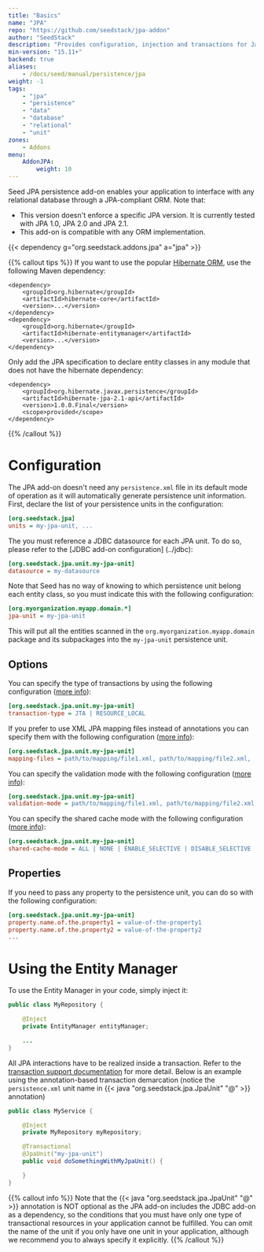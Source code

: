 ```yaml
---
title: "Basics"
name: "JPA"
repo: "https://github.com/seedstack/jpa-addon"
author: "SeedStack"
description: "Provides configuration, injection and transactions for Java Persistence API 1.0, 2.0 and 2.1."
min-version: "15.11+"
backend: true
aliases:
    - /docs/seed/manual/persistence/jpa
weight: -1
tags:
    - "jpa"
    - "persistence"
    - "data"
    - "database"
    - "relational"
    - "unit"
zones:
    - Addons
menu:
    AddonJPA:
        weight: 10
---
```


Seed JPA persistence add-on enables your application to interface with any relational database through a JPA-compliant
ORM. Note that:

* This version doesn't enforce a specific JPA version. It is currently tested with JPA 1.0, JPA 2.0 and JPA 2.1.
* This add-on is compatible with any ORM implementation. 

{{< dependency g="org.seedstack.addons.jpa" a="jpa" >}}

{{% callout tips %}}
If you want to use the popular [Hibernate ORM](http://hibernate.org/orm/), use the following Maven dependency:

    <dependency>
        <groupId>org.hibernate</groupId>
        <artifactId>hibernate-core</artifactId>
        <version>...</version>
    </dependency>
    <dependency>
        <groupId>org.hibernate</groupId>
        <artifactId>hibernate-entitymanager</artifactId>
        <version>...</version>
    </dependency>

Only add the JPA specification to declare entity classes in any module that does not have the hibernate dependency:

    <dependency>
        <groupId>org.hibernate.javax.persistence</groupId>
        <artifactId>hibernate-jpa-2.1-api</artifactId>
        <version>1.0.0.Final</version>
        <scope>provided</scope>
    </dependency>
{{% /callout %}}

# Configuration

The JPA add-on doesn't need any `persistence.xml` file in its default mode of operation as it will automatically generate
persistence unit information. First, declare the list of your persistence units in the configuration:

```ini
[org.seedstack.jpa]
units = my-jpa-unit, ...
```
    
The you must reference a JDBC datasource for each JPA unit. To do so, please refer to the [JDBC add-on configuration]
(../jdbc):

```ini
[org.seedstack.jpa.unit.my-jpa-unit]
datasource = my-datasource
```

Note that Seed has no way of knowing to which persistence unit belong each entity class, so you must indicate this with
the following configuration:

```ini
[org.myorganization.myapp.domain.*]
jpa-unit = my-jpa-unit
```

This will put all the entities scanned in the `org.myorganization.myapp.domain` package and its subpackages into the
`my-jpa-unit` persistence unit.

## Options

You can specify the type of transactions by using the following configuration
([more info](http://docs.oracle.com/javaee/6/api/javax/persistence/spi/PersistenceUnitInfo.html#getTransactionType%28%29)):

```ini
[org.seedstack.jpa.unit.my-jpa-unit]
transaction-type = JTA | RESOURCE_LOCAL
```

If you prefer to use XML JPA mapping files instead of annotations you can specify them with the following configuration
([more info](http://docs.oracle.com/javaee/6/api/javax/persistence/spi/PersistenceUnitInfo.html#getMappingFileNames%28%29)):

```ini
[org.seedstack.jpa.unit.my-jpa-unit]
mapping-files = path/to/mapping/file1.xml, path/to/mapping/file2.xml, ...
```

You can specify the validation mode with the following configuration
([more info](http://docs.oracle.com/javaee/6/api/javax/persistence/spi/PersistenceUnitInfo.html#getValidationMode%28%29)):

```ini
[org.seedstack.jpa.unit.my-jpa-unit]
validation-mode = path/to/mapping/file1.xml, path/to/mapping/file2.xml, ...
```

You can specify the shared cache mode with the following configuration
([more info](http://docs.oracle.com/javaee/6/api/javax/persistence/spi/PersistenceUnitInfo.html#getSharedCacheMode%28%29)):

```ini
[org.seedstack.jpa.unit.my-jpa-unit]
shared-cache-mode = ALL | NONE | ENABLE_SELECTIVE | DISABLE_SELECTIVE | UNSPECIFIED
```

## Properties

If you need to pass any property to the persistence unit, you can do so with the following configuration:

```ini
[org.seedstack.jpa.unit.my-jpa-unit]
property.name.of.the.property1 = value-of-the-property1
property.name.of.the.property2 = value-of-the-property2
...
```

# Using the Entity Manager

To use the Entity Manager in your code, simply inject it:

```java
public class MyRepository {

    @Inject
    private EntityManager entityManager;

    ...
}
```

All JPA interactions have to be realized inside a transaction. Refer to the [transaction support 
documentation](/docs/seed/manual/transactions) for more detail. Below is an example using the annotation-based transaction 
demarcation (notice the `persistence.xml` unit name in {{< java "org.seedstack.jpa.JpaUnit" "@" >}} annotation)

```java
public class MyService {

    @Inject
    private MyRepository myRepository;

    @Transactional
    @JpaUnit("my-jpa-unit")
    public void doSomethingWithMyJpaUnit() {

    }
}
```

{{% callout info %}}
Note that the {{< java "org.seedstack.jpa.JpaUnit" "@" >}} annotation is NOT optional as the JPA add-on includes the JDBC add-on as a dependency, so the
conditions that you must have only one type of transactional resources in your application cannot be fulfilled. You can omit the 
name of the unit if you only have one unit in your application, although we recommend you to always specify it explicitly. 
{{% /callout %}}


